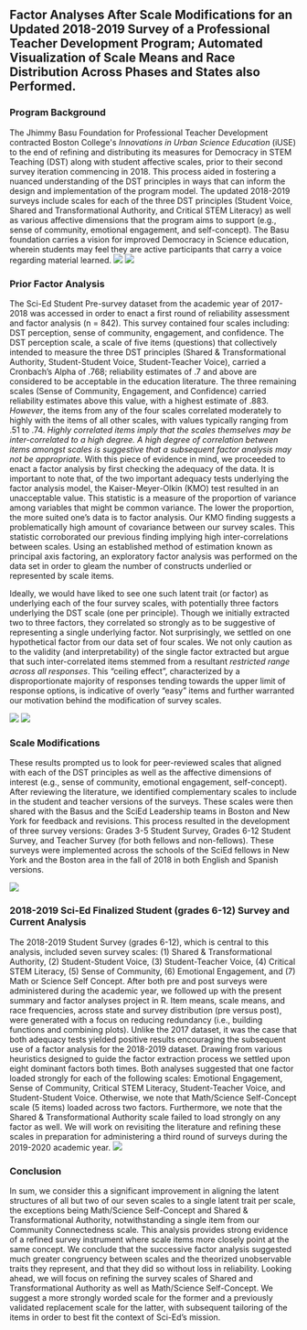 ## Factor Analyses After Scale Modifications for an Updated 2018-2019 Survey of a Professional Teacher Development Program; Automated Visualization of Scale Means and Race Distribution Across Phases and States also Performed.

### Program Background
The Jhimmy Basu Foundation for Professional Teacher Development contracted Boston College's _Innovations in Urban Science Education_ (iUSE) to the end of refining and distributing its measures for Democracy in STEM Teaching (DST) along with student affective scales, prior to their second survey iteration commencing in 2018. This process aided in fostering a nuanced understanding of the DST principles in ways that can inform the design and implementation of the program model. The updated 2018-2019 surveys include scales for each of the three DST principles (Student Voice, Shared and Transformational Authority, and Critical STEM Literacy) as well as various affective dimensions that the program aims to support (e.g., sense of community, emotional engagement, and self-concept). The Basu foundation carries a vision for improved Democracy in Science education, wherein students may feel they are active participants that carry a voice regarding material learned. 
<img src="SciEd.png?raw=true"/> <img src="iUSE.png?raw=true"/>

### Prior Factor Analysis

The Sci-Ed Student Pre-survey dataset from the academic year of 2017-2018 was accessed in order to enact a first round of reliability assessment and factor analysis (n = 842).  This survey contained four scales including: DST perception, sense of community, engagement, and confidence. The DST perception scale, a scale of five items (questions) that collectively intended to measure the three DST principles (Shared & Transformational Authority, Student-Student Voice, Student-Teacher Voice), carried a Cronbach’s Alpha of .768; reliability estimates of .7 and above are considered to be acceptable in the education literature. The three remaining scales (Sense of Community, Engagement, and Confidence) carried reliability estimates above this value, with a highest estimate of .883. *However*, the items from any of the four scales correlated moderately to highly with the items of all other scales, with values typically ranging from .51 to .74. _Highly correlated items imply that the scales themselves may be inter-correlated to a high degree. A high degree of correlation between items amongst scales is suggestive that a subsequent factor analysis may not be appropriate_. With this piece of evidence in mind, we proceeded to enact a factor analysis by first checking the adequacy of the data. It is important to note that, of the two important adequacy tests underlying the factor analysis model, the Kaiser-Meyer-Olkin (KMO) test resulted in an unacceptable value. This statistic is a measure of the proportion of variance among variables that might be common variance. The lower the proportion, the more suited one’s data is to factor analysis. Our KMO finding suggests a problematically high amount of covariance between our survey scales. This statistic corroborated our previous finding implying high inter-correlations between scales. Using an established method of estimation known as principal axis factoring, an exploratory factor analysis was performed on the data set in order to gleam the number of constructs underlied or represented by scale items. 

Ideally, we would have liked to see one such latent trait (or factor) as underlying each of the four survey scales, with potentially three factors underlying the DST scale (one per principle). Though we initially extracted two to three factors, they correlated so strongly as to be suggestive of representing a single underlying factor. Not surprisingly, we settled on one hypothetical factor from our data set of four scales. We not only caution as to the validity (and interpretability) of the single factor extracted but argue that such inter-correlated items stemmed from a resultant _restricted range across all responses_. This “ceiling effect”, characterized by a disproportionate majority of responses tending towards the upper limit of response options, is indicative of overly “easy” items and further warranted our motivation behind the modification of survey scales.

<img src="FA_2017.png?raw=true"/> <img src="FA_Corr_2017.png?raw=true"/>

### Scale Modifications
These results prompted us to look for peer-reviewed scales that aligned with each of the DST principles as well as the affective dimensions of interest (e.g., sense of community, emotional engagement, self-concept). After reviewing the literature, we identified complementary scales to include in the student and teacher versions of the surveys. These scales were then shared with the Basus and the SciEd Leadership teams in Boston and New York for feedback and revisions. This process resulted in the development of three survey versions: Grades 3-5 Student Survey, Grades 6-12 Student Survey, and Teacher Survey (for both fellows and non-fellows). These surveys were implemented across the schools of the SciEd fellows in New York and the Boston area in the fall of 2018 in both English and Spanish versions.

<img src="Scale_Example.png?raw=true"/>

### 2018-2019 Sci-Ed Finalized Student (grades 6-12) Survey and Current Analysis
The 2018-2019 Student Survey (grades 6-12), which is central to this analysis, included seven survey scales: (1) Shared & Transformational Authority, (2) Student-Student Voice, (3) Student-Teacher Voice, (4) Critical STEM Literacy, (5) Sense of Community, (6) Emotional Engagement, and (7) Math or Science Self Concept. After both pre and post surveys were administered during the academic year, we followed up with the present summary and factor analyses project in R. Item means, scale means, and race frequencies, across state and survey distribution (pre versus post), were generated with a focus on reducing redundancy (i.e., building functions and combining plots).  Unlike the 2017 dataset, it was the case that both adequacy tests yielded positive results encouraging the subsequent use of a factor analysis for the 2018-2019 dataset. Drawing from various heuristics designed to guide the factor extraction process we settled upon eight dominant factors both times. Both analyses suggested that one factor loaded strongly for each of the following scales: Emotional Engagement, Sense of Community, Critical STEM Literacy, Student-Teacher Voice, and Student-Student Voice. Otherwise, we note that Math/Science Self-Concept scale (5 items) loaded across two factors. Furthermore, we note that the Shared & Transformational Authority scale failed to load strongly on any factor as well. We will work on revisiting the literature and refining these scales in preparation for administering a third round of surveys during the 2019-2020 academic year.
<img src="SciEd EFA 2018-2019.png?raw=true"/>

### Conclusion
In sum, we consider this a significant improvement in aligning the latent structures of all but two of our seven scales to a single latent trait per scale, the exceptions being Math/Science Self-Concept and Shared & Transformational Authority, notwithstanding a single item from our Community Connectedness scale. This analysis provides strong evidence of a refined survey instrument where scale items more closely point at the same concept. We conclude that the successive factor analysis suggested much greater congruency between scales and the theorized unobservable traits they represent, and that they did so without loss in reliability. Looking ahead, we will focus on refining the survey scales of Shared and Transformational Authority as well as Math/Science Self-Concept. We suggest a more strongly worded scale for the former and a previously validated replacement scale for the latter, with subsequent tailoring of the items in order to best fit the context of Sci-Ed’s mission.


